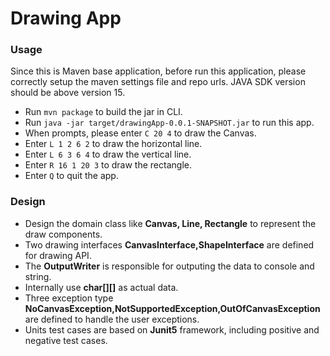 # Drawing App

### Usage
Since this is Maven base application, before run this application, please correctly setup 
the maven settings file and repo urls. JAVA SDK version should be above version 15.
* Run `mvn package` to build the jar in CLI.
* Run `java -jar target/drawingApp-0.0.1-SNAPSHOT.jar` to run this app.
* When prompts, please enter `C 20 4` to draw the Canvas.
* Enter `L 1 2 6 2` to draw the horizontal line.
* Enter `L 6 3 6 4` to draw the vertical line.
* Enter `R 16 1 20 3` to draw the rectangle.
* Enter `Q` to quit the app.

### Design
* Design the domain class like **Canvas, Line, Rectangle** to represent the draw components.
* Two drawing interfaces **CanvasInterface,ShapeInterface** are defined for drawing API.
* The **OutputWriter** is responsible for outputing the data to console and string.
* Internally use **char[][]** as actual data.
* Three exception type **NoCanvasException,NotSupportedException,OutOfCanvasException** are defined to handle the user exceptions.
* Units test cases are based on **Junit5** framework, including positive and negative test cases.



